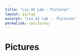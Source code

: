 ```yaml
---
title: "Liu AI Lab - Pictures"
layout: piclay
excerpt: "Liu AI Lab -- Pictures"
permalink: /pictures/
---
```


# Pictures
